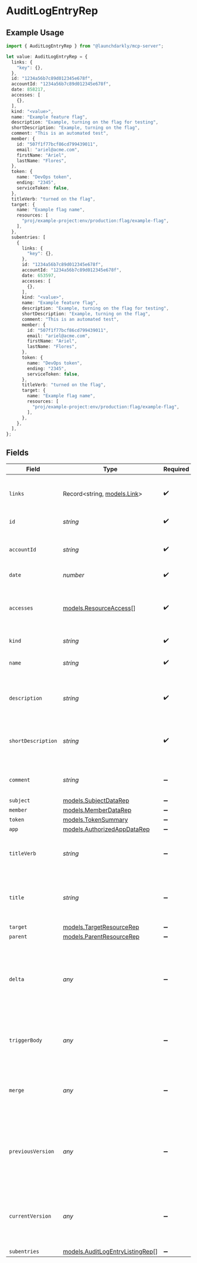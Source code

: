 # AuditLogEntryRep

## Example Usage

```typescript
import { AuditLogEntryRep } from "@launchdarkly/mcp-server";

let value: AuditLogEntryRep = {
  links: {
    "key": {},
  },
  id: "1234a56b7c89d012345e678f",
  accountId: "1234a56b7c89d012345e678f",
  date: 858217,
  accesses: [
    {},
  ],
  kind: "<value>",
  name: "Example feature flag",
  description: "Example, turning on the flag for testing",
  shortDescription: "Example, turning on the flag",
  comment: "This is an automated test",
  member: {
    id: "507f1f77bcf86cd799439011",
    email: "ariel@acme.com",
    firstName: "Ariel",
    lastName: "Flores",
  },
  token: {
    name: "DevOps token",
    ending: "2345",
    serviceToken: false,
  },
  titleVerb: "turned on the flag",
  target: {
    name: "Example flag name",
    resources: [
      "proj/example-project:env/production:flag/example-flag",
    ],
  },
  subentries: [
    {
      links: {
        "key": {},
      },
      id: "1234a56b7c89d012345e678f",
      accountId: "1234a56b7c89d012345e678f",
      date: 653597,
      accesses: [
        {},
      ],
      kind: "<value>",
      name: "Example feature flag",
      description: "Example, turning on the flag for testing",
      shortDescription: "Example, turning on the flag",
      comment: "This is an automated test",
      member: {
        id: "507f1f77bcf86cd799439011",
        email: "ariel@acme.com",
        firstName: "Ariel",
        lastName: "Flores",
      },
      token: {
        name: "DevOps token",
        ending: "2345",
        serviceToken: false,
      },
      titleVerb: "turned on the flag",
      target: {
        name: "Example flag name",
        resources: [
          "proj/example-project:env/production:flag/example-flag",
        ],
      },
    },
  ],
};
```

## Fields

| Field                                                                                                                  | Type                                                                                                                   | Required                                                                                                               | Description                                                                                                            | Example                                                                                                                |
| ---------------------------------------------------------------------------------------------------------------------- | ---------------------------------------------------------------------------------------------------------------------- | ---------------------------------------------------------------------------------------------------------------------- | ---------------------------------------------------------------------------------------------------------------------- | ---------------------------------------------------------------------------------------------------------------------- |
| `links`                                                                                                                | Record<string, [models.Link](../models/link.md)>                                                                       | :heavy_check_mark:                                                                                                     | The location and content type of related resources                                                                     |                                                                                                                        |
| `id`                                                                                                                   | *string*                                                                                                               | :heavy_check_mark:                                                                                                     | The ID of the audit log entry                                                                                          | 1234a56b7c89d012345e678f                                                                                               |
| `accountId`                                                                                                            | *string*                                                                                                               | :heavy_check_mark:                                                                                                     | The ID of the account to which this audit log entry belongs                                                            | 1234a56b7c89d012345e678f                                                                                               |
| `date`                                                                                                                 | *number*                                                                                                               | :heavy_check_mark:                                                                                                     | N/A                                                                                                                    |                                                                                                                        |
| `accesses`                                                                                                             | [models.ResourceAccess](../models/resourceaccess.md)[]                                                                 | :heavy_check_mark:                                                                                                     | Details on the actions performed and resources acted on in this audit log entry                                        |                                                                                                                        |
| `kind`                                                                                                                 | *string*                                                                                                               | :heavy_check_mark:                                                                                                     | N/A                                                                                                                    |                                                                                                                        |
| `name`                                                                                                                 | *string*                                                                                                               | :heavy_check_mark:                                                                                                     | The name of the resource this audit log entry refers to                                                                | Example feature flag                                                                                                   |
| `description`                                                                                                          | *string*                                                                                                               | :heavy_check_mark:                                                                                                     | Description of the change recorded in the audit log entry                                                              | Example, turning on the flag for testing                                                                               |
| `shortDescription`                                                                                                     | *string*                                                                                                               | :heavy_check_mark:                                                                                                     | Shorter version of the change recorded in the audit log entry                                                          | Example, turning on the flag                                                                                           |
| `comment`                                                                                                              | *string*                                                                                                               | :heavy_minus_sign:                                                                                                     | Optional comment for the audit log entry                                                                               | This is an automated test                                                                                              |
| `subject`                                                                                                              | [models.SubjectDataRep](../models/subjectdatarep.md)                                                                   | :heavy_minus_sign:                                                                                                     | N/A                                                                                                                    |                                                                                                                        |
| `member`                                                                                                               | [models.MemberDataRep](../models/memberdatarep.md)                                                                     | :heavy_minus_sign:                                                                                                     | N/A                                                                                                                    |                                                                                                                        |
| `token`                                                                                                                | [models.TokenSummary](../models/tokensummary.md)                                                                       | :heavy_minus_sign:                                                                                                     | N/A                                                                                                                    |                                                                                                                        |
| `app`                                                                                                                  | [models.AuthorizedAppDataRep](../models/authorizedappdatarep.md)                                                       | :heavy_minus_sign:                                                                                                     | N/A                                                                                                                    |                                                                                                                        |
| `titleVerb`                                                                                                            | *string*                                                                                                               | :heavy_minus_sign:                                                                                                     | The action and resource recorded in this audit log entry                                                               | turned on the flag                                                                                                     |
| `title`                                                                                                                | *string*                                                                                                               | :heavy_minus_sign:                                                                                                     | A description of what occurred, in the format <code>member</code> <code>titleVerb</code> <code>target</code>           |                                                                                                                        |
| `target`                                                                                                               | [models.TargetResourceRep](../models/targetresourcerep.md)                                                             | :heavy_minus_sign:                                                                                                     | N/A                                                                                                                    |                                                                                                                        |
| `parent`                                                                                                               | [models.ParentResourceRep](../models/parentresourcerep.md)                                                             | :heavy_minus_sign:                                                                                                     | N/A                                                                                                                    |                                                                                                                        |
| `delta`                                                                                                                | *any*                                                                                                                  | :heavy_minus_sign:                                                                                                     | If the audit log entry has been updated, this is the JSON patch body that was used in the request to update the entity |                                                                                                                        |
| `triggerBody`                                                                                                          | *any*                                                                                                                  | :heavy_minus_sign:                                                                                                     | A JSON representation of the external trigger for this audit log entry, if any                                         |                                                                                                                        |
| `merge`                                                                                                                | *any*                                                                                                                  | :heavy_minus_sign:                                                                                                     | A JSON representation of the merge information for this audit log entry, if any                                        |                                                                                                                        |
| `previousVersion`                                                                                                      | *any*                                                                                                                  | :heavy_minus_sign:                                                                                                     | If the audit log entry has been updated, this is a JSON representation of the previous version of the entity           |                                                                                                                        |
| `currentVersion`                                                                                                       | *any*                                                                                                                  | :heavy_minus_sign:                                                                                                     | If the audit log entry has been updated, this is a JSON representation of the current version of the entity            |                                                                                                                        |
| `subentries`                                                                                                           | [models.AuditLogEntryListingRep](../models/auditlogentrylistingrep.md)[]                                               | :heavy_minus_sign:                                                                                                     | N/A                                                                                                                    |                                                                                                                        |